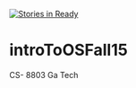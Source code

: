 [![Stories in Ready](https://badge.waffle.io/jann555/introToOSFall15.png?label=ready&title=Ready)](https://waffle.io/jann555/introToOSFall15)
# introToOSFall15
CS- 8803 Ga Tech
